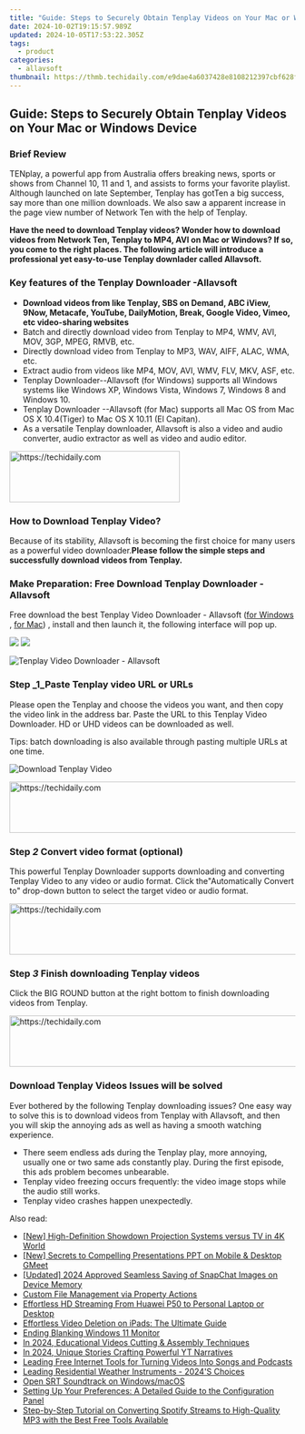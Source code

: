 ```yaml
---
title: "Guide: Steps to Securely Obtain Tenplay Videos on Your Mac or Windows Device"
date: 2024-10-02T19:15:57.989Z
updated: 2024-10-05T17:53:22.305Z
tags:
  - product
categories:
  - allavsoft
thumbnail: https://thmb.techidaily.com/e9dae4a6037428e8108212397cbf628f09c854831a8beaa875d96e87b8dd76cb.jpg
---
```


## Guide: Steps to Securely Obtain Tenplay Videos on Your Mac or Windows Device

### Brief Review

TENplay, a powerful app from Australia offers breaking news, sports or shows from Channel 10, 11 and 1, and assists to forms your favorite playlist. Although launched on late September, Tenplay has gotTen a big success, say more than one million downloads. We also saw a apparent increase in the page view number of Network Ten with the help of Tenplay.

**Have the need to download Tenplay videos? Wonder how to download videos from Network Ten, Tenplay to MP4, AVI on Mac or Windows? If so, you come to the right places. The following article will introduce a professional yet easy-to-use Tenplay downlader called Allavsoft.**

### Key features of the Tenplay Downloader -Allavsoft

* **Download videos from like Tenplay, SBS on Demand, ABC iView, 9Now, Metacafe, YouTube, DailyMotion, Break, Google Video, Vimeo, etc video-sharing websites**
* Batch and directly download video from Tenplay to MP4, WMV, AVI, MOV, 3GP, MPEG, RMVB, etc.
* Directly download video from Tenplay to MP3, WAV, AIFF, ALAC, WMA, etc.
* Extract audio from videos like MP4, MOV, AVI, WMV, FLV, MKV, ASF, etc.
* Tenplay Downloader--Allavsoft (for Windows) supports all Windows systems like Windows XP, Windows Vista, Windows 7, Windows 8 and Windows 10.
* Tenplay Downloader --Allavsoft (for Mac) supports all Mac OS from Mac OS X 10.4(Tiger) to Mac OS X 10.11 (El Capitan).
* As a versatile Tenplay downloader, Allavsoft is also a video and audio converter, audio extractor as well as video and audio editor.

<!-- affiliate ads begin -->
<a href="https://aligracehair.sjv.io/c/5597632/1896505/19272" target="_top" id="1896505">
  <img src="//a.impactradius-go.com/display-ad/19272-1896505" border="0" alt="https://techidaily.com" width="300" height="90"/>
</a>
<img height="0" width="0" src="https://aligracehair.sjv.io/i/5597632/1896505/19272" style="position:absolute;visibility:hidden;" border="0" />
<!-- affiliate ads end -->

### How to Download Tenplay Video?

Because of its stability, Allavsoft is becoming the first choice for many users as a powerful video downloader.**Please follow the simple steps and successfully download videos from Tenplay.**

### Make Preparation: Free Download Tenplay Downloader - Allavsoft

Free download the best Tenplay Video Downloader - Allavsoft ([for Windows](https://tools.techidaily.com/allavsoft/products/) , [for Mac](https://tools.techidaily.com/allavsoft/products/)) , install and then launch it, the following interface will pop up.

[![](https://www.allavsoft.com/how-to/../images/how-to/free-download-win.jpg)](https://tools.techidaily.com/allavsoft/products/) [![](https://www.allavsoft.com/how-to/../images/how-to/free-download-mac.jpg)](https://tools.techidaily.com/allavsoft/products/)

![Tenplay Video Downloader - Allavsoft](https://www.allavsoft.com/how-to/../images/allavsoft/screen-shot-600.jpg)

### Step _1_Paste Tenplay video URL or URLs

Please open the Tenplay and choose the videos you want, and then copy the video link in the address bar. Paste the URL to this Tenplay Video Downloader. HD or UHD videos can be downloaded as well.

Tips: batch downloading is also available through pasting multiple URLs at one time.

![Download Tenplay Video](https://www.allavsoft.com/how-to/../images/how-to/download-Tenplay-video/download-tenplay-video.jpg)

<!-- affiliate ads begin -->
<a href="https://aligracehair.sjv.io/c/5597632/1938682/19272" target="_top" id="1938682">
  <img src="//a.impactradius-go.com/display-ad/19272-1938682" border="0" alt="https://techidaily.com" width="728" height="90"/>
</a>
<img height="0" width="0" src="https://aligracehair.sjv.io/i/5597632/1938682/19272" style="position:absolute;visibility:hidden;" border="0" />
<!-- affiliate ads end -->

### Step _2_ Convert video format (optional)

This powerful Tenplay Downloader supports downloading and converting Tenplay Video to any video or audio format. Click the"Automatically Convert to" drop-down button to select the target video or audio format.

<!-- affiliate ads begin -->
<a href="https://aligracehair.sjv.io/c/5597632/1885947/19272" target="_top" id="1885947">
  <img src="//a.impactradius-go.com/display-ad/19272-1885947" border="0" alt="https://techidaily.com" width="728" height="90"/>
</a>
<img height="0" width="0" src="https://aligracehair.sjv.io/i/5597632/1885947/19272" style="position:absolute;visibility:hidden;" border="0" />
<!-- affiliate ads end -->

### Step _3_ Finish downloading Tenplay videos

Click the BIG ROUND button at the right bottom to finish downloading videos from Tenplay.

<!-- affiliate ads begin -->
<a href="https://imp.i357552.net/c/5597632/1006793/11832" target="_top" id="1006793">
  <img src="//a.impactradius-go.com/display-ad/11832-1006793" border="0" alt="https://techidaily.com" width="728" height="90"/>
</a>
<img height="0" width="0" src="https://imp.i357552.net/i/5597632/1006793/11832" style="position:absolute;visibility:hidden;" border="0" />
<!-- affiliate ads end -->

### Download Tenplay Videos Issues will be solved

Ever bothered by the following Tenplay downloading issues? One easy way to solve this is to download videos from Tenplay with Allavsoft, and then you will skip the annoying ads as well as having a smooth watching experience.

* There seem endless ads during the Tenplay play, more annoying, usually one or two same ads constantly play. During the first episode, this ads problem becomes unbearable.
* Tenplay video freezing occurs frequently: the video image stops while the audio still works.
* Tenplay video crashes happen unexpectedly.

<ins class="adsbygoogle"
     style="display:block"
     data-ad-format="autorelaxed"
     data-ad-client="ca-pub-7571918770474297"
     data-ad-slot="1223367746"></ins>

<ins class="adsbygoogle"
     style="display:block"
     data-ad-client="ca-pub-7571918770474297"
     data-ad-slot="8358498916"
     data-ad-format="auto"
     data-full-width-responsive="true"></ins>

<span class="atpl-alsoreadstyle">Also read:</span>
<div><ul>
<li><a href="https://fox-links.techidaily.com/new-high-definition-showdown-projection-systems-versus-tv-in-4k-world/"><u>[New] High-Definition Showdown Projection Systems versus TV in 4K World</u></a></li>
<li><a href="https://desktop-recording.techidaily.com/new-secrets-to-compelling-presentations-ppt-on-mobile-and-desktop-gmeet/"><u>[New] Secrets to Compelling Presentations PPT on Mobile & Desktop GMeet</u></a></li>
<li><a href="https://snapchat-videos.techidaily.com/updated-2024-approved-seamless-saving-of-snapchat-images-on-device-memory/"><u>[Updated] 2024 Approved Seamless Saving of SnapChat Images on Device Memory</u></a></li>
<li><a href="https://fox-zero.techidaily.com/custom-file-management-via-property-actions/"><u>Custom File Management via Property Actions</u></a></li>
<li><a href="https://fox-zero.techidaily.com/effortless-hd-streaming-from-huawei-p50-to-personal-laptop-or-desktop/"><u>Effortless HD Streaming From Huawei P50 to Personal Laptop or Desktop</u></a></li>
<li><a href="https://fox-zero.techidaily.com/effortless-video-deletion-on-ipads-the-ultimate-guide/"><u>Effortless Video Deletion on iPads: The Ultimate Guide</u></a></li>
<li><a href="https://graphic-issues.techidaily.com/ending-blanking-windows-11-monitor/"><u>Ending Blanking Windows 11 Monitor</u></a></li>
<li><a href="https://fox-hovers.techidaily.com/in-2024-educational-videos-cutting-and-assembly-techniques/"><u>In 2024, Educational Videos Cutting & Assembly Techniques</u></a></li>
<li><a href="https://youtube-tips.techidaily.com/24-unique-stories-crafting-powerful-yt-narratives/"><u>In 2024, Unique Stories Crafting Powerful YT Narratives</u></a></li>
<li><a href="https://fox-zero.techidaily.com/leading-free-internet-tools-for-turning-videos-into-songs-and-podcasts/"><u>Leading Free Internet Tools for Turning Videos Into Songs and Podcasts</u></a></li>
<li><a href="https://buynow-reviews.techidaily.com/leading-residential-weather-instruments-2024s-choices/"><u>Leading Residential Weather Instruments - 2024'S Choices</u></a></li>
<li><a href="https://extra-tips.techidaily.com/open-srt-soundtrack-on-windowsmacos/"><u>Open SRT Soundtrack on Windows/macOS</u></a></li>
<li><a href="https://fox-zero.techidaily.com/setting-up-your-preferences-a-detailed-guide-to-the-configuration-panel/"><u>Setting Up Your Preferences: A Detailed Guide to the Configuration Panel</u></a></li>
<li><a href="https://fox-zero.techidaily.com/step-by-step-tutorial-on-converting-spotify-streams-to-high-quality-mp3-with-the-best-free-tools-available/"><u>Step-by-Step Tutorial on Converting Spotify Streams to High-Quality MP3 with the Best Free Tools Available</u></a></li>
</ul></div>

